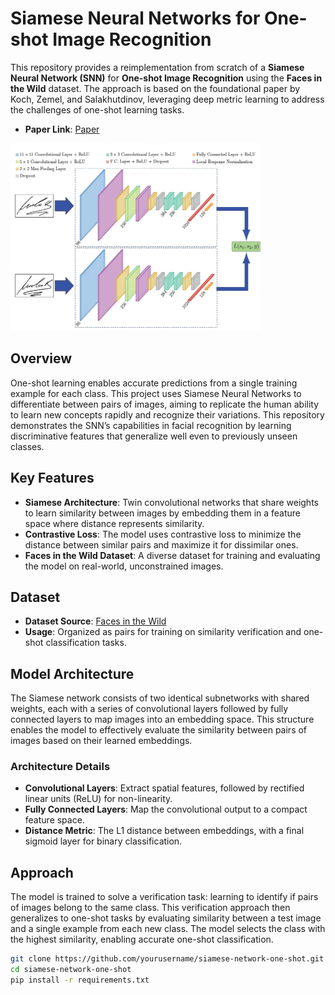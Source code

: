 # Siamese Neural Networks for One-shot Image Recognition

This repository provides a reimplementation from scratch of a **Siamese Neural Network (SNN)** for **One-shot Image Recognition** using the **Faces in the Wild** dataset. The approach is based on the foundational paper by Koch, Zemel, and Salakhutdinov, leveraging deep metric learning to address the challenges of one-shot learning tasks.
- **Paper Link**: [Paper](https://www.cs.cmu.edu/~rsalakhu/papers/oneshot1.pdf)
<img src="Siamease_Example.png" alt="Example Image" width="400" height="300">


## Overview

One-shot learning enables accurate predictions from a single training example for each class. This project uses Siamese Neural Networks to differentiate between pairs of images, aiming to replicate the human ability to learn new concepts rapidly and recognize their variations. This repository demonstrates the SNN’s capabilities in facial recognition by learning discriminative features that generalize well even to previously unseen classes.

## Key Features

- **Siamese Architecture**: Twin convolutional networks that share weights to learn similarity between images by embedding them in a feature space where distance represents similarity.
- **Contrastive Loss**: The model uses contrastive loss to minimize the distance between similar pairs and maximize it for dissimilar ones.
- **Faces in the Wild Dataset**: A diverse dataset for training and evaluating the model on real-world, unconstrained images.

## Dataset

- **Dataset Source**: [Faces in the Wild](http://vis-www.cs.umass.edu/lfw/)
- **Usage**: Organized as pairs for training on similarity verification and one-shot classification tasks.

## Model Architecture

The Siamese network consists of two identical subnetworks with shared weights, each with a series of convolutional layers followed by fully connected layers to map images into an embedding space. This structure enables the model to effectively evaluate the similarity between pairs of images based on their learned embeddings.

### Architecture Details
- **Convolutional Layers**: Extract spatial features, followed by rectified linear units (ReLU) for non-linearity.
- **Fully Connected Layers**: Map the convolutional output to a compact feature space.
- **Distance Metric**: The L1 distance between embeddings, with a final sigmoid layer for binary classification.

## Approach

The model is trained to solve a verification task: learning to identify if pairs of images belong to the same class. This verification approach then generalizes to one-shot tasks by evaluating similarity between a test image and a single example from each new class. The model selects the class with the highest similarity, enabling accurate one-shot classification.

```bash
git clone https://github.com/yourusername/siamese-network-one-shot.git
cd siamese-network-one-shot
pip install -r requirements.txt
